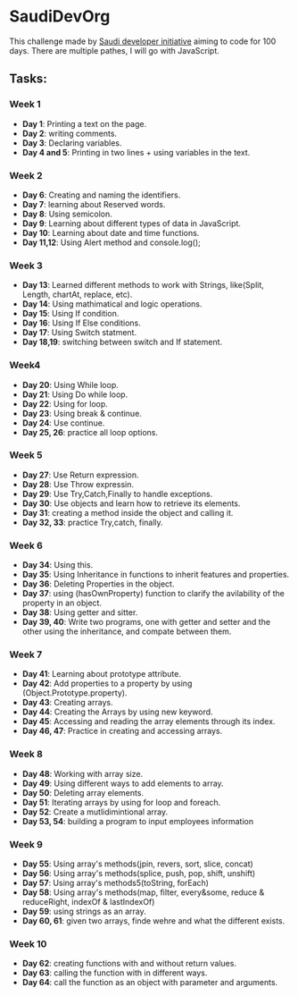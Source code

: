 # SaudiDevOrg
This challenge made by [Saudi developer initiative](https://twitter.com/saudidevorg?) aiming to code for 100 days. There are multiple pathes, I will go with JavaScript. 
## Tasks: 

  ### Week 1 
- **Day 1**: Printing a text on the page. 
- **Day 2**: writing comments. 
- **Day 3**: Declaring variables. 
- **Day 4 and 5**: Printing in two lines + using variables in the text. 

 ### Week 2 
- **Day 6**: Creating and naming the identifiers.
- **Day 7**: learning about Reserved words.
- **Day 8**: Using semicolon.
- **Day 9**: Learning about different types of data in JavaScript. 
- **Day 10**: Learning about date and time functions. 
- **Day 11,12**: Using Alert method and console.log(); 
 ### Week 3
- **Day 13**: Learned different methods to work with Strings, like(Split, Length, chartAt, replace, etc).
- **Day 14**: Using mathimatical and logic operations. 
- **Day 15**: Using If condition. 
- **Day 16**: Using If Else conditions. 
- **Day 17**: Using Switch statment. 
- **Day 18,19**: switching between switch and If statement. 
 ### Week4
 - **Day 20**: Using While loop. 
 - **Day 21**: Using Do while loop.
 - **Day 22**: Using for loop. 
 - **Day 23**: Using break & continue. 
 - **Day 24**: Use continue. 
 - **Day 25, 26**: practice all loop options. 
 ### Week 5 
 - **Day 27**: Use Return expression. 
 - **Day 28**: Use Throw expressin. 
 - **Day 29**: Use Try,Catch,Finally to handle exceptions.
 - **Day 30**: Use objects and learn how to retrieve its elements. 
 - **Day 31**: creating a method inside the object and calling it. 
 - **Day 32, 33**: practice Try,catch, finally.
 ### Week 6 
 - **Day 34**: Using this. 
 - **Day 35**: Using Inheritance in functions to inherit features and properties.
 - **Day 36**: Deleting Properties in the object. 
 - **Day 37**: using (hasOwnProperty) function to clarify the avilability of the property in an object.
 - **Day 38**: Using getter and sitter. 
 - **Day 39, 40**: Write two programs, one with getter and setter and the other using the inheritance, and compate between them. 
 ### Week 7
 - **Day 41**: Learning about prototype attribute.
 - **Day 42**: Add properties to a property by using (Object.Prototype.property).
 - **Day 43**: Creating arrays. 
 - **Day 44**: Creating the Arrays by using new keyword.
 - **Day 45**: Accessing and reading the array elements through its index. 
 - **Day 46, 47**: Practice in creating and accessing arrays.
 ### Week 8
 - **Day 48**: Working with array size. 
 - **Day 49**: Using different ways to add elements to array. 
 - **Day 50**: Deleting array elements. 
 - **Day 51**: Iterating arrays by using for loop and foreach.
 - **Day 52**: Create a mutlidimintional array. 
 - **Day 53, 54**: building a program to input employees information 
 ### Week 9
 - **Day 55**: Using array's methods(jpin, revers, sort, slice, concat)
 - **Day 56**: Using array's methods(splice, push, pop, shift, unshift)
 - **Day 57**: Using array's methods5(toString, forEach)
 - **Day 58**: Using array's methods(map, filter, every&some, reduce & reduceRight, indexOf & lastIndexOf)
- **Day 59**: using strings as an array. 
- **Day 60, 61**: given two arrays, finde wehre and what the different exists. 
### Week 10
- **Day 62**: creating functions with and without return values. 
- **Day 63**: calling the function with in different ways. 
- **Day 64**: call the function as an object with parameter and arguments. 

